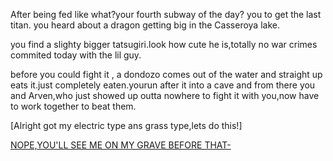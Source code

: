After being fed like what?your fourth subway of the day? you to get the last titan. you heard about a dragon getting big in the Casseroya lake.

you find a slighty bigger tatsugiri.look how cute he is,totally no war crimes commited today with the lil guy.

before you could fight it , a dondozo comes out of the water and straight up eats it.just completely eaten.yourun after it into a cave and from there you and Arven,who just showed up outta nowhere to fight it with you,now have to work together to beat them.

[Alright got my electric type ans grass type,lets do this!]

[NOPE,YOU'LL SEE ME ON MY GRAVE BEFORE THAT-](defeat-titan-path)